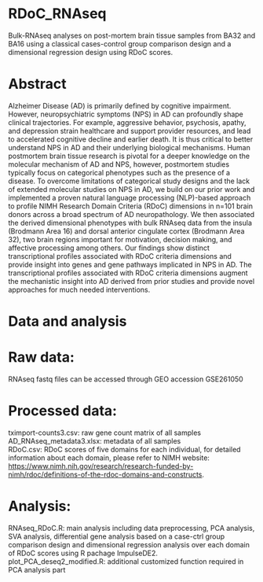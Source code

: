 # RDoC_RNAseq
Bulk-RNAseq analyses on post-mortem brain tissue samples from BA32 and BA16 using a classical cases-control group comparison design and a dimensional regression design using RDoC scores.

Abstract
=

Alzheimer Disease (AD) is primarily defined by cognitive impairment. However, neuropsychiatric symptoms (NPS) in AD can profoundly shape clinical trajectories. For example, aggressive behavior, psychosis, apathy, and depression strain healthcare and support provider resources, and lead to accelerated cognitive decline and earlier death. It is thus critical to better understand NPS in AD and their underlying biological mechanisms. Human postmortem brain tissue research is pivotal for a deeper knowledge on the molecular mechanism of AD and NPS, however, postmortem studies typically focus on categorical phenotypes such as the presence of a disease. To overcome limitations of categorical study designs and the lack of extended molecular studies on NPS in AD, we build on our prior work and implemented a proven natural language processing (NLP)-based approach to profile NIMH Research Domain Criteria (RDoC) dimensions in n=101 brain donors across a broad spectrum of AD neuropathology. We then associated the derived dimensional phenotypes with bulk RNAseq data from the insula (Brodmann Area 16) and dorsal anterior cingulate cortex (Brodmann Area 32), two brain regions important for motivation, decision making, and affective processing among others. Our findings show distinct transcriptional profiles associated with RDoC criteria dimensions and provide insight into genes and gene pathways implicated in NPS in AD. The transcriptional profiles associated with RDoC criteria dimensions augment the mechanistic insight into AD derived from prior studies and provide novel approaches for much needed interventions.

Data and analysis
=

# Raw data: 
RNAseq fastq files can be accessed through GEO accession GSE261050
# Processed data: 
tximport-counts3.csv: raw gene count matrix of all samples  
AD_RNAseq_metadata3.xlsx: metadata of all samples  
RDoC.csv: RDoC scores of five domains for each individual, for detailed information about each domain, please refer to NIMH website: https://www.nimh.nih.gov/research/research-funded-by-nimh/rdoc/definitions-of-the-rdoc-domains-and-constructs.  
# Analysis: 
RNAseq_RDoC.R: main analysis including data preprocessing, PCA analysis, SVA analysis, differential gene analysis based on a case-ctrl group comparison design and dimensional regression analysis over each domain of RDoC scores using R pachage ImpulseDE2.  
plot_PCA_deseq2_modified.R: additional customized function required in PCA analysis part

